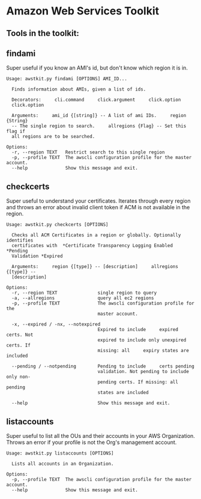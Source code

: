 # Amazon Web Services Toolkit

## Tools in the toolkit:

## findami

Super useful if you know an AMI's id, but don't know which region it is in.

```
Usage: awstkit.py findami [OPTIONS] AMI_ID...

  Finds information about AMIs, given a list of ids.

  Decorators:     cli.command     click.argument     click.option
  click.option

  Arguments:     ami_id {[string]} -- A list of ami IDs.     region {String}
  -- The single region to search.     allregions {Flag} -- Set this flag if
  all regions are to be searched.

Options:
  -r, --region TEXT   Restrict search to this single region
  -p, --profile TEXT  The awscli configuration profile for the master account.
  --help              Show this message and exit.

```

## checkcerts

Super useful to understand your certificates. Iterates through every region and throws an error about invalid client
token if ACM is not available in the region.

```
Usage: awstkit.py checkcerts [OPTIONS]

  Checks all ACM Certificates in a region or globally. Optionally identifies
  certificates with  *Certificate Transparency Logging Enabled *Pending
  Validation *Expired

  Arguments:     region {[type]} -- [description]     allregions {[type]} --
  [description]

Options:
  -r, --region TEXT               single region to query
  -a, --allregions                query all ec2 regions
  -p, --profile TEXT              The awscli configuration profile for the
                                  master account.

  -x, --expired / -nx, --notexpired
                                  Expired to include     expired certs. Not
                                  expired to include only unexpired certs. If
                                  missing: all     expiry states are included

  --pending / --notpending        Pending to include     certs pending
                                  validation. Not pending to include only non-
                                  pending certs. If missing: all     pending
                                  states are included

  --help                          Show this message and exit.

```

## listaccounts

Super useful to list all the OUs and their accounts in your AWS Organization. Throws an error if your profile is not the
Org's management account.

```
Usage: awstkit.py listaccounts [OPTIONS]

  Lists all accounts in an Organization.

Options:
  -p, --profile TEXT  The awscli configuration profile for the master account.
  --help              Show this message and exit.


```


